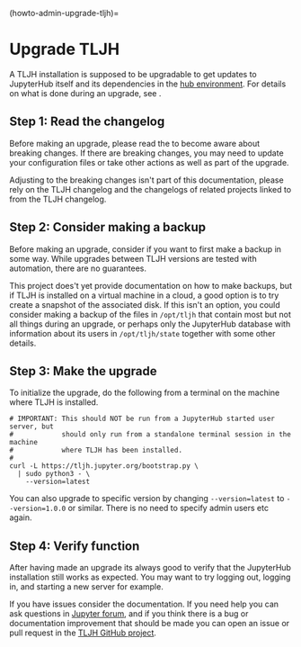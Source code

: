 (howto-admin-upgrade-tljh)=

# Upgrade TLJH

A TLJH installation is supposed to be upgradable to get updates to JupyterHub
itself and its dependencies in the [hub environment](hub-environment). For
details on what is done during an upgrade, see
[](topic-installer-upgrade-actions).

## Step 1: Read the changelog

Before making an upgrade, please read the [](changelog) to become aware about
breaking changes. If there are breaking changes, you may need to update your
configuration files or take other actions as well as part of the upgrade.

Adjusting to the breaking changes isn't part of this documentation, please rely
on the TLJH changelog and the changelogs of related projects linked to from the
TLJH changelog.

## Step 2: Consider making a backup

Before making an upgrade, consider if you want to first make a backup in some
way. While upgrades between TLJH versions are tested with automation, there are
no guarantees.

This project does't yet provide documentation on how to make backups, but if
TLJH is installed on a virtual machine in a cloud, a good option is to try
create a snapshot of the associated disk. If this isn't an option, you could
consider making a backup of the files in `/opt/tljh` that contain most but not
all things during an upgrade, or perhaps only the JupyterHub database with
information about its users in `/opt/tljh/state` together with some other
details.

## Step 3: Make the upgrade

To initialize the upgrade, do the following from a terminal on the machine where
TLJH is installed.

```shell
# IMPORTANT: This should NOT be run from a JupyterHub started user server, but
#            should only run from a standalone terminal session in the machine
#            where TLJH has been installed.
#
curl -L https://tljh.jupyter.org/bootstrap.py \
  | sudo python3 - \
    --version=latest
```

You can also upgrade to specific version by changing `--version=latest` to
`--version=1.0.0` or similar. There is no need to specify admin users etc again.

## Step 4: Verify function

After having made an upgrade its always good to verify that the JupyterHub
installation still works as expected. You may want to try logging out, logging
in, and starting a new server for example.

If you have issues consider the [](troubleshooting) documentation. If you need
help you can ask questions in [Jupyter forum], and if you think there is a bug
or documentation improvement that should be made you can open an issue or pull
request in the [TLJH GitHub project].

[jupyter forum]: https://discourse.jupyter.org/c/jupyterhub/tljh
[tljh github project]: https://github.com/jialii/the-littlest-jupyterhub
